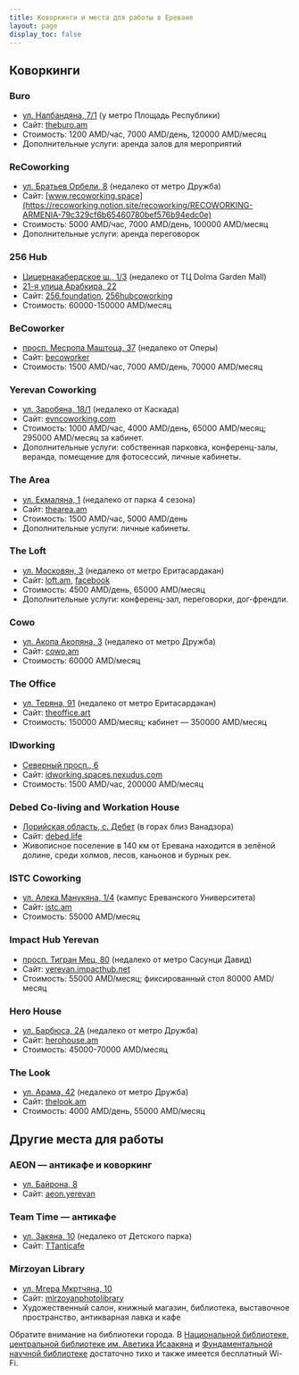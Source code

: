 ```yaml
---
title: Коворкинги и места для работы в Ереване
layout: page
display_toc: false
---
```


## Коворкинги

<div class="cards custom1">
<div class="card">

### Buro

- [ул. Налбандяна, 7/1](https://yandex.ru/maps/org/b_ro_work_n_roll/15097207335/) (у метро Площадь Республики)
- Сайт: [theburo.am](https://theburo.am/)
- Стоимость: 1200 AMD/час, 7000 AMD/день, 120000 AMD/месяц
- Дополнительные услуги: аренда залов для мероприятий

</div>
<div class="card">

### ReCoworking

- [ул. Братьев Орбели, 8](https://yandex.ru/maps/org/recoworking/230384763935/) (недалеко от метро Дружба)
- Сайт: [www.recoworking.space](https://recoworking.notion.site/recoworking/RECOWORKING-ARMENIA-79c329cf6b65460780bef576b94edc0e)
- Стоимость: 5000 AMD/час, 7000 AMD/день, 100000 AMD/месяц
- Дополнительные услуги: аренда переговорок

</div>
<div class="card">

### 256 Hub

- [Цицернакабердское ш., 1/3](https://yandex.ru/maps/org/256_hub/186046019757/) (недалеко от ТЦ Dolma Garden Mall)
- [21-я улица Арабкира, 22](https://yandex.ru/maps/10262/yerevan/house/YE0YcwdoT0AAQFpqfX5xcH5mZg==/)
- Сайт: [256.foundation](https://www.256.foundation/), [256hubcoworking](https://www.facebook.com/256hubcoworking/)
- Стоимость: 60000-150000 AMD/месяц

</div>
<div class="card">

### BeCoworker

- [просп. Месропа Маштоца, 37](https://yandex.ru/maps/org/becoworker/226006606563/) (недалеко от Оперы)
- Сайт: [becoworker](https://www.facebook.com/becoworker/)
- Стоимость: 1500 AMD/час, 7000 AMD/день, 70000 AMD/месяц

</div>
<div class="card">

### Yerevan Coworking

- [ул. Заробяна, 18/1](https://yandex.ru/maps/org/yerevan_coworking/213415291901/) (недалеко от Каскада)
- Сайт: [evncoworking.com](https://evncoworking.com)
- Стоимость: 1000 AMD/час, 4000 AMD/день, 65000 AMD/месяц; 295000 AMD/месяц за кабинет.
- Дополнительные услуги: собственная парковка, конференц-залы, веранда, помещение для фотосессий, личные кабинеты.

</div>
<div class="card">

### The Area

- [ул. Екмаляна, 1](https://yandex.ru/maps/org/the_area/240490653131/) (недалеко от парка 4 сезона)
- Сайт: [thearea.am](https://thearea.am/ru/)
- Стоимость: 1500 AMD/час, 5000 AMD/день
- Дополнительные услуги: личные кабинеты.

</div>
<div class="card">

### The Loft

- [ул. Московян, 3](https://yandex.ru/maps/org/de_loft/30354548302/) (недалеко от метро Еритасардакан)
- Сайт: [loft.am](https://loft.am/), [facebook](https://www.facebook.com/The.LOFT.center)
- Стоимость: 4500 AMD/день, 65000 AMD/месяц
- Дополнительные услуги: конференц-зал, переговорки, дог-френдли.

</div>
<div class="card">

### Cowo

- [ул. Акопа Акопяна, 3](https://yandex.ru/maps/org/cowo/140756987064/) (недалеко от метро Дружба)
- Сайт: [cowo.am](https://cowo.am/)
- Стоимость: 60000 AMD/месяц

</div>
<div class="card">

### The Office

- [ул. Теряна, 91](https://yandex.ru/maps/org/theoffice/55121804569/) (недалеко от метро Еритасардакан)
- Сайт: [theoffice.art](https://www.theoffice.art)
- Стоимость: 150000 AMD/месяц; кабинет — 350000 AMD/месяц

</div>
<div class="card">

### IDworking

- [Северный просп., 6](https://yandex.ru/maps/org/idworking/15299448819/)
- Сайт: [idworking.spaces.nexudus.com](https://idworking.spaces.nexudus.com/ru)
- Стоимость: 1500 AMD/час, 200000 AMD/месяц

</div>
<div class="card">

### Debed Co-living and Workation House

- [Лорийская область, с. Дебет](https://yandex.ru/maps/org/debed_co_living_and_workation_house/87072495758/) (в горах близ Ванадзора)
- Сайт: [debed.life](https://debed.life/)
- Живописное поселение в 140 км от Еревана находится в зелёной долине, среди холмов, лесов, каньонов и бурных рек.

</div>
<div class="card">

### ISTC Coworking

- [ул. Алека Манукяна, 1/4](https://yandex.ru/maps/org/istc/107187838762/) (кампус Ереванского Университета)
- Сайт: [istc.am](https://www.istc.am/our-projects/co-working)
- Стоимость: 55000 AMD/месяц

</div>
<div class="card">

### Impact Hub Yerevan

- [просп. Тигран Мец, 80](https://yandex.ru/maps/org/impact_hub_yerevan/169220647478/) (недалеко от метро Сасунци Давид)
- Сайт: [yerevan.impacthub.net](https://yerevan.impacthub.net)
- Стоимость: 55000 AMD/месяц; фиксированный стол 80000 AMD/месяц

</div>
<div class="card">

### Hero House

- [ул. Барбюса, 2А](https://yandex.ru/maps/org/hero_house/74794783451/) (недалеко от метро Дружба)
- Сайт: [herohouse.am](https://www.herohouse.am/space)
- Стоимость: 45000-70000 AMD/месяц

</div>
<div class="card">

### The Look

- [ул. Арама, 42](https://yandex.ru/maps/org/the_look/177637778000/) (недалеко от метро Дружба)
- Сайт: [thelook.am](https://thelook.am)
- Стоимость: 4000 AMD/день, 55000 AMD/месяц

</div>
</div>

## Другие места для работы

<div class="cards custom1">
<div class="card">

### AEON — антикафе и коворкинг

- [ул. Байрона, 8](https://yandex.ru/maps/org/aeon/17546564979/)
- Сайт: [aeon.yerevan](https://www.facebook.com/aeon.yerevan/)

</div>
<div class="card">

### Team Time — антикафе

- [ул. Закяна, 10](https://yandex.ru/maps/org/team_time/75788527537/) (недалеко от Детского парка)
- Сайт: [TTanticafe](https://www.facebook.com/TTanticafe/)

</div>
<div class="card">

### Mirzoyan Library

- [ул. Мгера Мкртчяна, 10](https://yandex.ru/maps/org/fotobiblioteka_mirzoyan/142639258893/)
- Сайт: [mirzoyanphotolibrary](https://www.facebook.com/mirzoyanphotolibrary/)
- Художественный салон, книжный магазин, библиотека, выставочное пространство, антикварная лавка и кафе

</div>
</div>

Обратите внимание на библиотеки города. В [Национальной библиотеке](http://www.google.com/url?q=http%3A%2F%2Fnla.am%2Fru%2F&sa=D&sntz=1&usg=AOvVaw2fXDaDOWWtlIxaQvbyO5vd),
[центральной библиотеке им. Аветика Исаакяна](http://www.google.com/url?q=http%3A%2F%2Fwww.isahakyanlibrary.am%2Findex-rus.html&sa=D&sntz=1&usg=AOvVaw3Vx18IU_a6nWXA6G-N8iIa) и
[Фундаментальной научной библиотеке](https://www.google.com/url?q=https%3A%2F%2Fwww.flib.sci.am%2Findex.php%2Fen%2F&sa=D&sntz=1&usg=AOvVaw0MKf8E67c2_bXiqd8m-jGH) достаточно тихо и также имеется бесплатный Wi-Fi.



